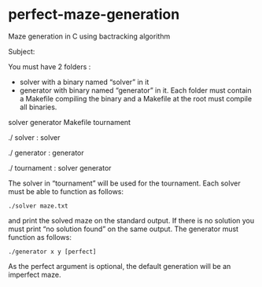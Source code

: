 # perfect-maze-generation
Maze generation in C using bactracking algorithm

Subject:

You must have 2 folders : 
* solver with a binary named “solver” in it
* generator with binary named “generator” in it.
Each folder must contain a Makefile compiling the binary and a Makefile at the root must compile all binaries.

solver generator Makefile tournament

./ solver : solver

./ generator : generator

./ tournament : solver generator

The solver in “tournament” will be used for the tournament. Each solver must be able to function as follows:
````
./solver maze.txt
````

and print the solved maze on the standard output. If there is no solution you must print “no solution found” on the same output. The generator must function as follows:
````
./generator x y [perfect]
````
As the perfect argument is optional, the default generation will be an imperfect maze.
